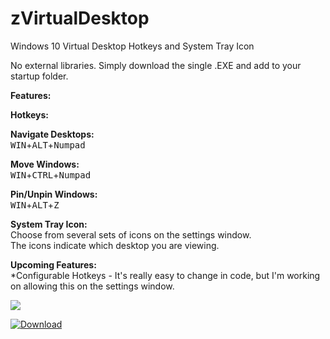 # zVirtualDesktop
Windows 10 Virtual Desktop Hotkeys and System Tray Icon

No external libraries. Simply download the single .EXE and add to your startup folder.

__Features:__

__Hotkeys:__

__Navigate Desktops:__  
<kbd>WIN</kbd>+<kbd>ALT</kbd>+<kbd>Numpad</kbd>

__Move Windows:__  
<kbd>WIN</kbd>+<kbd>CTRL</kbd>+<kbd>Numpad</kbd>

__Pin/Unpin Windows:__  
<kbd>WIN</kbd>+<kbd>ALT</kbd>+<kbd>Z</kbd>

__System Tray Icon:__  
Choose from several sets of icons on the settings window.  
The icons indicate which desktop you are viewing.


__Upcoming Features:__  
*Configurable Hotkeys - It's really easy to change in code, but I'm working on allowing this on the settings window.


![](https://github.com/mzomparelli/zVirtualDesktop/blob/master/Screenshot.png?raw=true)

[![Download](https://github.com/mzomparelli/zVirtualDesktop/blob/master/download.png?raw=true)](https://github.com/mzomparelli/zVirtualDesktop/blob/master/zVirtualDesktop/bin/Release/zVirtualDesktop.zip?raw=true)
